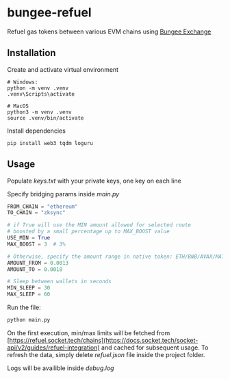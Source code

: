 # bungee-refuel

Refuel gas tokens between various EVM chains using [Bungee Exchange](https://www.bungee.exchange/refuel)

## Installation

Create and activate virtual environment

```
# Windows:
python -m venv .venv
.venv\Scripts\activate
```

```
# MacOS
python3 -m venv .venv
source .venv/bin/activate
```

Install dependencies

```
pip install web3 tqdm loguru
```

## Usage

Populate _keys.txt_ with your private keys, one key on each line

Specify bridging params inside _main.py_

```python
FROM_CHAIN = "ethereum"
TO_CHAIN = "zksync"

# if True will use the MIN amount allowed for selected route
# boosted by a small percentage up to MAX_BOOST value
USE_MIN = True
MAX_BOOST = 3  # 3%

# Otherwise, specify the amount range in native token: ETH/BNB/AVAX/MATIC etc
AMOUNT_FROM = 0.0013
AMOUNT_TO = 0.0018

# Sleep between wallets in seconds
MIN_SLEEP = 30
MAX_SLEEP = 60
```

Run the file:

```python
python main.py
```

On the first execution, min/max limits will be fetched from [https://refuel.socket.tech/chains](https://docs.socket.tech/socket-api/v2/guides/refuel-integration) and cached for subsequent usage.
To refresh the data, simply delete _refuel.json_ file inside the project folder.

Logs will be availible inside _debug.log_
